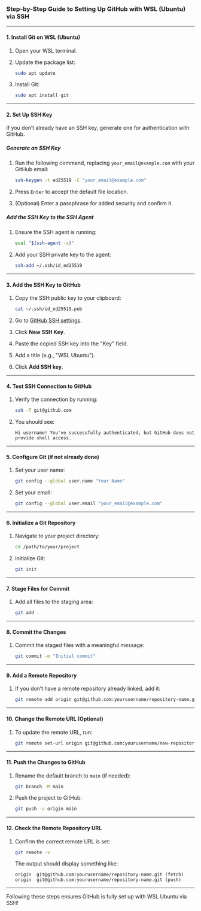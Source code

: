 ### Step-by-Step Guide to Setting Up GitHub with WSL (Ubuntu) via SSH

---

#### **1. Install Git on WSL (Ubuntu)**

1. Open your WSL terminal.
2. Update the package list:
    
    ```bash
    sudo apt update
    ```
    
3. Install Git:
    
    ```bash
    sudo apt install git
    ```
    

---

#### **2. Set Up SSH Key**

If you don’t already have an SSH key, generate one for authentication with GitHub.

##### **Generate an SSH Key**

1. Run the following command, replacing `your_email@example.com` with your GitHub email:
    
    ```bash
    ssh-keygen -t ed25519 -C "your_email@example.com"
    ```
    
2. Press `Enter` to accept the default file location.
3. (Optional) Enter a passphrase for added security and confirm it.

##### **Add the SSH Key to the SSH Agent**

1. Ensure the SSH agent is running:
    
    ```bash
    eval "$(ssh-agent -s)"
    ```
    
2. Add your SSH private key to the agent:
    
    ```bash
    ssh-add ~/.ssh/id_ed25519
    ```
    

---

#### **3. Add the SSH Key to GitHub**

1. Copy the SSH public key to your clipboard:
    
    ```bash
    cat ~/.ssh/id_ed25519.pub
    ```
    
2. Go to [GitHub SSH settings](https://github.com/settings/keys).
3. Click **New SSH Key**.
4. Paste the copied SSH key into the "Key" field.
5. Add a title (e.g., "WSL Ubuntu").
6. Click **Add SSH key**.

---

#### **4. Test SSH Connection to GitHub**

1. Verify the connection by running:
    
    ```bash
    ssh -T git@github.com
    ```
    
2. You should see:
    
    ```
    Hi username! You've successfully authenticated, but GitHub does not provide shell access.
    ```
    

---

#### **5. Configure Git (if not already done)**

1. Set your user name:
    
    ```bash
    git config --global user.name "Your Name"
    ```
    
2. Set your email:
    
    ```bash
    git config --global user.email "your_email@example.com"
    ```
    

---

#### **6. Initialize a Git Repository**

1. Navigate to your project directory:
    
    ```bash
    cd /path/to/your/project
    ```
    
2. Initialize Git:
    
    ```bash
    git init
    ```
    

---

#### **7. Stage Files for Commit**

1. Add all files to the staging area:
    
    ```bash
    git add .
    ```
    

---

#### **8. Commit the Changes**

1. Commit the staged files with a meaningful message:
    
    ```bash
    git commit -m "Initial commit"
    ```
    

---

#### **9. Add a Remote Repository**

1. If you don’t have a remote repository already linked, add it:
    
    ```bash
    git remote add origin git@github.com:yourusername/repository-name.git
    ```
    

---

#### **10. Change the Remote URL (Optional)**

1. To update the remote URL, run:
    
    ```bash
    git remote set-url origin git@github.com:yourusername/new-repository-name.git
    ```
    

---

#### **11. Push the Changes to GitHub**

1. Rename the default branch to `main` (if needed):
    
    ```bash
    git branch -M main
    ```
    
2. Push the project to GitHub:
    
    ```bash
    git push -u origin main
    ```
    

---

#### **12. Check the Remote Repository URL**

1. Confirm the correct remote URL is set:
    
    ```bash
    git remote -v
    ```
    
    The output should display something like:
    
    ```
    origin  git@github.com:yourusername/repository-name.git (fetch)
    origin  git@github.com:yourusername/repository-name.git (push)
    ```
    

---

Following these steps ensures GitHub is fully set up with WSL Ubuntu via SSH!
